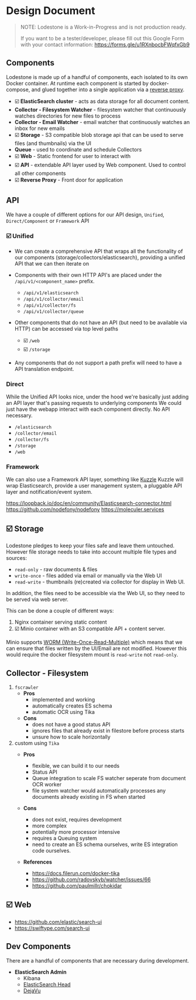 # Design Document

> NOTE: Lodestone is a Work-in-Progress and is not production ready.
>
> If you want to be a tester/developer, please fill out this Google Form with your contact information: https://forms.gle/u1RXnbocbFWqfxGb9

## Components

Lodestone is made up of a handful of components, each isolated to its own Docker container.
At runtime each component is started by docker-compose, and glued together into a single application via a [reverse proxy](https://github.com/AnalogJ/lodestone/issues/31).

- :ballot_box_with_check: **ElasticSearch cluster** - acts as data storage for all document content.
- **Collector - Filesystem Watcher** - filesystem watcher that continuously watches directories for new files to process
- **Collector - Email Watcher** - email watcher that continuously watches an inbox for new emails
- :ballot_box_with_check: **Storage** - S3 compatible blob storage api that can be used to serve files (and thumbnails) via the UI
- **Queue** - used to coordinate and schedule Collectors
- :ballot_box_with_check: **Web** - Static frontend for user to interact with
- :ballot_box_with_check: **API** - extendable API layer used by Web component. Used to control all other components
- :ballot_box_with_check: **Reverse Proxy** - Front door for application

## API

We have a couple of different options for our API design, `Unified`, `Direct/Component` or `Framework` API

### :ballot_box_with_check: Unified 

- We can create a comprehensive API that wraps all the functionality of our components (storage/collectors/elasticsearch),
providing a unified API that we can then iterate on
- Components with their own HTTP API's are placed under the `/api/v1/<component_name>` prefix.

    - `/api/v1/elasticsearch`
    - `/api/v1/collector/email`
    - `/api/v1/collector/fs`
    - `/api/v1/collector/queue`

- Other components that do not have an API (but need to be available via HTTP) can be accessed via top level paths

    - :ballot_box_with_check: `/web`
    - :ballot_box_with_check: `/storage`

- Any components that do not support a path prefix will need to have a API translation endpoint.

### Direct
While the Unified API looks nice, under the hood we're basically just adding an API layer that's passing requests to underlying components
We could just have the webapp interact with each component directly. No API necessary.

- `/elasticsearch`
- `/collector/email`
- `/collector/fs`
- `/storage`
- `/web`

### Framework
We can also use a Framework API layer, something like [Kuzzle](https://kuzzle.io/products/by-features/database-and-search-api/)
Kuzzle will wrap Elasticsearch, provide a user management system, a pluggable API layer and notification/event system.

https://loopback.io/doc/en/community/Elasticsearch-connector.html
https://github.com/nodefony/nodefony
https://moleculer.services


## :ballot_box_with_check: Storage

Lodestone pledges to keep your files safe and leave them untouched. However file storage needs to take into account
multiple file types and sources:

- `read-only` - raw documents & files
- `write-once` - files added via email or manually via the Web UI
- `read-write` - thumbnails (re)created via collector for display in Web UI.

In addition, the files need to be accessible via the Web UI, so they need to be served via web server.

This can be done a couple of different ways:

1. Nginx container serving static content
2. :ballot_box_with_check: Minio container with an S3 compatible API + content server. 

Minio supports [WORM (Write-Once-Read-Multiple)](https://docs.min.io/docs/minio-server-configuration-guide.html#Worm) which
means that we can ensure that files written by the UI/Email are not modified.
However this would require the docker filesystem mount is `read-write` not `read-only`.

## Collector - Filesystem

1. `fscrawler`
    - **Pros**
        - implemented and working
        - automatically creates ES schema
        - automatic OCR using Tika
    - **Cons**
        - does not have a good status API
        - ignores files that already exist in filestore before process starts
        - unsure how to scale horizontally
2. custom using `Tika`
    - **Pros**
        - flexible, we can build it to our needs
        - Status API
        - Queue integration to scale FS watcher seperate from document OCR worker
        - file system watcher would automatically processes any documents already existing in FS when started
    - **Cons**
        - does not exist, requires development
        - more complex
        - potentially more processor intensive
        - requires a Queuing system
        - need to create an ES schema ourselves, write ES integration code ourselves.

    - **References**
        - https://docs.filerun.com/docker-tika
        - https://github.com/radovskyb/watcher/issues/66
        - https://github.com/paulmillr/chokidar


## :ballot_box_with_check: Web
- https://github.com/elastic/search-ui
- https://swiftype.com/search-ui

## Dev Components

There are a handful of components that are necessary during development.

- **ElasticSearch Admin**
    - Kibana
    - [ElasticSearch Head](http://mobz.github.io/elasticsearch-head/)
    - [DejaVu](https://github.com/appbaseio/dejavu)


